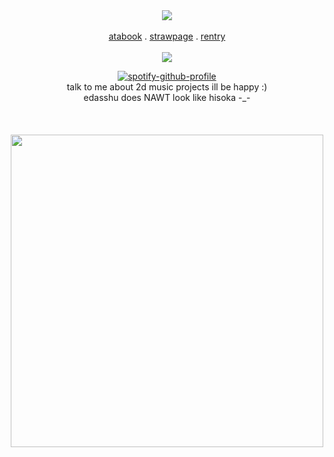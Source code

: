 <div align="center">
  <a href="https://youtu.be/vSrOWujV6Ws?si=2NsffOe5xiRm8-Vn"><img src="https://files.catbox.moe/0lobbl.png"></a><br></br><a href="https://daleon.atabook.org">atabook</a> . <a href="https://yoiyaminiainori.straw.page/">strawpage</a> . <a href="https://rentry.co/dallydaleon">rentry</a>
<br></br><img src="https://komarev.com/ghpvc/?username=dallydaleon&label=CATHYS+CLEARED&color=ff0000&base=1000000&style=plastic">

[![spotify-github-profile](https://spotify-github-profile.kittinanx.com/api/view?uid=it2ib0xsv0lcpad20hktrepj9&cover_image=true&theme=novatorem&show_offline=false&background_color=121212&interchange=false&bar_color=53b14f&bar_color_cover=false)](https://youtu.be/xHa6a3FtPJg?si=Yg89uBRatoaSeaUi)
<br>talk to me about 2d music projects ill be happy :)<br> edasshu does NAWT look like hisoka -_-
<br></br><br></br>
<img src="https://file.garden/ZlHfQt_wRDoV_nTp/Screenshot%202025-02-22%20220038.png" width=500>
